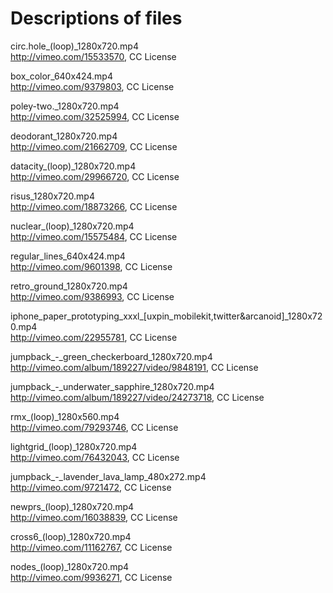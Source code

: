 Descriptions of files
=====================

circ.hole_(loop)_1280x720.mp4  
http://vimeo.com/15533570, CC License

box_color_640x424.mp4  
http://vimeo.com/9379803, CC License

poley-two._1280x720.mp4  
http://vimeo.com/32525994, CC License

deodorant_1280x720.mp4  
http://vimeo.com/21662709, CC License

datacity_(loop)_1280x720.mp4  
http://vimeo.com/29966720, CC License

risus_1280x720.mp4  
http://vimeo.com/18873266, CC License

nuclear_(loop)_1280x720.mp4  
http://vimeo.com/15575484, CC License

regular_lines_640x424.mp4  
http://vimeo.com/9601398, CC License

retro_ground_1280x720.mp4  
http://vimeo.com/9386993, CC License

iphone_paper_prototyping_xxxl_[uxpin_mobilekit,twitter&arcanoid]_1280x720.mp4  
http://vimeo.com/22955781, CC License

jumpback_-_green_checkerboard_1280x720.mp4  
http://vimeo.com/album/189227/video/9848191, CC License

jumpback_-_underwater_sapphire_1280x720.mp4  
http://vimeo.com/album/189227/video/24273718, CC License

rmx_(loop)_1280x560.mp4  
http://vimeo.com/79293746, CC License

lightgrid_(loop)_1280x720.mp4  
http://vimeo.com/76432043, CC License

jumpback_-_lavender_lava_lamp_480x272.mp4  
http://vimeo.com/9721472, CC License

newprs_(loop)_1280x720.mp4  
http://vimeo.com/16038839, CC License

cross6_(loop)_1280x720.mp4  
http://vimeo.com/11162767, CC License

nodes_(loop)_1280x720.mp4  
http://vimeo.com/9936271, CC License
